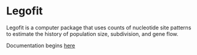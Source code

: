 Legofit
=======

Legofit is a computer package that uses counts of nucleotide site
patterns to estimate the history of population size, subdivision, and
gene flow.

Documentation begins [here](http://content.csbs.utah.edu/~rogers/src/legofit/index.html)
